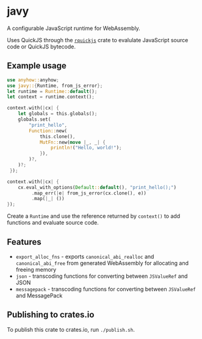 # javy

A configurable JavaScript runtime for WebAssembly.

Uses QuickJS through the [`rquickjs`](https://docs.rs/rquickjs/latest/rquickjs/)
crate to evalulate JavaScript source code or QuickJS bytecode.

## Example usage

```rust
use anyhow::anyhow;
use javy::{Runtime, from_js_error};
let runtime = Runtime::default();
let context = runtime.context();

context.with(|cx| {
    let globals = this.globals();
    globals.set(
        "print_hello",
        Function::new(
            this.clone(),
            MutFn::new(move |_, _| {
                println!("Hello, world!");
            }),
        )?,
    )?;
 });

context.with(|cx| {
    cx.eval_with_options(Default::default(), "print_hello();")
         .map_err(|e| from_js_error(cx.clone(), e))
         .map(|_| ())
});
```

Create a `Runtime` and use the reference returned by `context()` to add functions and evaluate source code.

## Features

- `export_alloc_fns` - exports `canonical_abi_realloc` and `canonical_abi_free` from generated WebAssembly for allocating and freeing memory
- `json` - transcoding functions for converting between `JSValueRef` and JSON
- `messagepack` - transcoding functions for converting between `JSValueRef` and MessagePack

## Publishing to crates.io

To publish this crate to crates.io, run `./publish.sh`.

